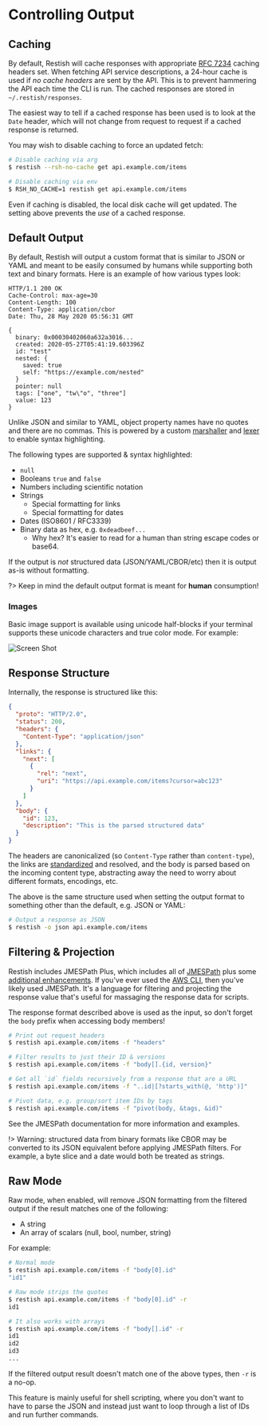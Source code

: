 # Controlling Output

## Caching

By default, Restish will cache responses with appropriate [RFC 7234](https://tools.ietf.org/html/rfc7234) caching headers set. When fetching API service descriptions, a 24-hour cache is used if _no cache headers_ are sent by the API. This is to prevent hammering the API each time the CLI is run. The cached responses are stored in `~/.restish/responses`.

The easiest way to tell if a cached response has been used is to look at the `Date` header, which will not change from request to request if a cached response is returned.

You may wish to disable caching to force an updated fetch:

```bash
# Disable caching via arg
$ restish --rsh-no-cache get api.example.com/items

# Disable caching via env
$ RSH_NO_CACHE=1 restish get api.example.com/items
```

Even if caching is disabled, the local disk cache will get updated. The setting above prevents the _use_ of a cached response.

## Default Output

By default, Restish will output a custom format that is similar to JSON or YAML and meant to be easily consumed by humans while supporting both text and binary formats. Here is an example of how various types look:

```readable
HTTP/1.1 200 OK
Cache-Control: max-age=30
Content-Length: 100
Content-Type: application/cbor
Date: Thu, 28 May 2020 05:56:31 GMT

{
  binary: 0x00030402060a632a3016...
  created: 2020-05-27T05:41:19.603396Z
  id: "test"
  nested: {
    saved: true
    self: "https://example.com/nested"
  }
  pointer: null
  tags: ["one", "tw\"o", "three"]
  value: 123
}
```

Unlike JSON and similar to YAML, object property names have no quotes and there are no commas. This is powered by a custom [marshaller](https://github.com/cgardens/restish/blob/master/cli/readable.go) and [lexer](https://github.com/cgardens/restish/blob/master/cli/lexer.go) to enable syntax highlighting.

The following types are supported & syntax highlighted:

- `null`
- Booleans `true` and `false`
- Numbers including scientific notation
- Strings
  - Special formatting for links
  - Special formatting for dates
- Dates (ISO8601 / RFC3339)
- Binary data as hex, e.g. `0xdeadbeef...`
  - Why hex? It's easier to read for a human than string escape codes or base64.

If the output is _not_ structured data (JSON/YAML/CBOR/etc) then it is output as-is without formatting.

?> Keep in mind the default output format is meant for **human** consumption!

### Images

Basic image support is available using unicode half-blocks if your terminal supports these unicode characters and true color mode. For example:

<img alt="Screen Shot" src="https://user-images.githubusercontent.com/106826/83105045-c4fd4200-a06e-11ea-8902-fc681cd7c66e.png">

## Response Structure

Internally, the response is structured like this:

```json
{
  "proto": "HTTP/2.0",
  "status": 200,
  "headers": {
    "Content-Type": "application/json"
  },
  "links": {
    "next": [
      {
        "rel": "next",
        "uri": "https://api.example.com/items?cursor=abc123"
      }
    ]
  },
  "body": {
    "id": 123,
    "description": "This is the parsed structured data"
  }
}
```

The headers are canonicalized (so `Content-Type` rather than `content-type`), the links are [standardized](hypermedia.md) and resolved, and the body is parsed based on the incoming content type, abstracting away the need to worry about different formats, encodings, etc.

The above is the same structure used when setting the output format to something other than the default, e.g. JSON or YAML:

```bash
# Output a response as JSON
$ restish -o json api.example.com/items
```

## Filtering & Projection

Restish includes JMESPath Plus, which includes all of [JMESPath](https://jmespath.org/) plus some [additional enhancements](https://github.com/danielgtaylor/go-jmespath-plus#readme). If you've ever used the [AWS CLI](https://aws.amazon.com/cli/), then you've likely used JMESPath. It's a language for filtering and projecting the response value that's useful for massaging the response data for scripts.

The response format described above is used as the input, so don't forget the `body` prefix when accessing body members!

```bash
# Print out request headers
$ restish api.example.com/items -f "headers"

# Filter results to just their ID & versions
$ restish api.example.com/items -f "body[].{id, version}"

# Get all `id` fields recursively from a response that are a URL
$ restish api.example.com/items -f "..id|[?starts_with(@, 'http')]"

# Pivot data, e.g. group/sort item IDs by tags
$ restish api.example.com/items -f "pivot(body, &tags, &id)"
```

See the JMESPath documentation for more information and examples.

!> Warning: structured data from binary formats like CBOR may be converted to its JSON equivalent before applying JMESPath filters. For example, a byte slice and a date would both be treated as strings.

## Raw Mode

Raw mode, when enabled, will remove JSON formatting from the filtered output if the result matches one of the following:

- A string
- An array of scalars (null, bool, number, string)

For example:

```bash
# Normal mode
$ restish api.example.com/items -f "body[0].id"
"id1"

# Raw mode strips the quotes
$ restish api.example.com/items -f "body[0].id" -r
id1

# It also works with arrays
$ restish api.example.com/items -f "body[].id" -r
id1
id2
id3
...
```

If the filtered output result doesn't match one of the above types, then `-r` is a no-op.

This feature is mainly useful for shell scripting, where you don't want to have to parse the JSON and instead just want to loop through a list of IDs and run further commands.
